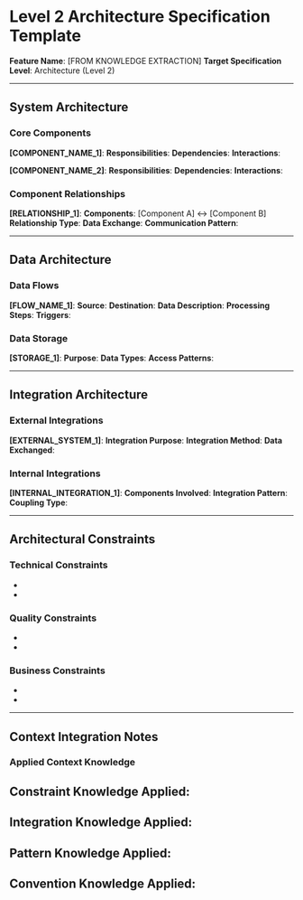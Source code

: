 # Level 2 Architecture Specification Template

**Feature Name**: [FROM KNOWLEDGE EXTRACTION]
**Target Specification Level**: Architecture (Level 2)

---

## System Architecture

### Core Components
**[COMPONENT_NAME_1]**:
**Responsibilities**: 
**Dependencies**: 
**Interactions**: 

**[COMPONENT_NAME_2]**:
**Responsibilities**: 
**Dependencies**: 
**Interactions**: 

### Component Relationships
**[RELATIONSHIP_1]**:
**Components**: [Component A] ↔ [Component B]
**Relationship Type**: 
**Data Exchange**: 
**Communication Pattern**: 

---

## Data Architecture

### Data Flows
**[FLOW_NAME_1]**:
**Source**: 
**Destination**: 
**Data Description**: 
**Processing Steps**: 
**Triggers**: 

### Data Storage
**[STORAGE_1]**:
**Purpose**: 
**Data Types**: 
**Access Patterns**: 

---

## Integration Architecture

### External Integrations
**[EXTERNAL_SYSTEM_1]**:
**Integration Purpose**: 
**Integration Method**: 
**Data Exchanged**: 

### Internal Integrations
**[INTERNAL_INTEGRATION_1]**:
**Components Involved**: 
**Integration Pattern**: 
**Coupling Type**: 

---

## Architectural Constraints

### Technical Constraints
- 
- 

### Quality Constraints
- 
- 

### Business Constraints
- 
- 

---

## Context Integration Notes

### Applied Context Knowledge
**Constraint Knowledge Applied**: 
- 

**Integration Knowledge Applied**: 
- 

**Pattern Knowledge Applied**: 
- 

**Convention Knowledge Applied**: 
- 